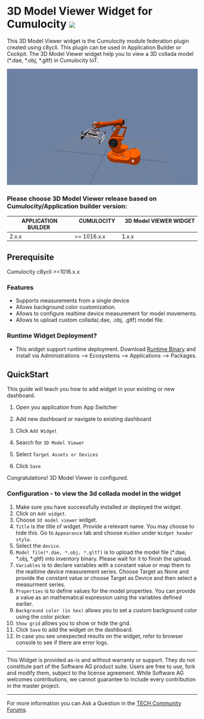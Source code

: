 # 3D Model Viewer Widget for Cumulocity [<img width="35" src="https://user-images.githubusercontent.com/32765455/211497905-561e9197-18b9-43d5-a023-071d3635f4eb.png"/>](https://github.com/SoftwareAG/cumulocity-3d-model-viewer-widget-plugin/releases/download/1.0.1/sag-ps-pkg-c8y-3d-model-viewer-widget-1.0.1.zip)

This 3D Model Viewer widget is the Cumulocity module federation plugin created using c8ycli. This plugin can be used in Application Builder or Cockpit.
The 3D Model Viewer widget help you to view a 3D collada model (*.dae, *.obj, *.gltf) in Cumulocity IoT.


![Image](assets/img-preview.png)

### Please choose 3D Model Viewer release based on Cumulocity/Application builder version:

| APPLICATION BUILDER&nbsp;  |&nbsp;  CUMULOCITY &nbsp;  |&nbsp;  3D Model VIEWER WIDGET &nbsp; |
|---------------------|-------------|------------------------|
| 2.x.x  | >= 1016.x.x | 1.x.x                  | 


## Prerequisite
   Cumulocity c8ycli >=1016.x.x
   
### Features
* Supports measurements from a single device
* Allows background color customization.
* Allows to configure realtime device measurement for model movements.
* Allows to upload custom collada(.dae, .obj, .gltf) model file.


### Runtime Widget Deployment?

* This widget support runtime deployment. Download [Runtime Binary](https://github.com/SoftwareAG/cumulocity-3d-model-viewer-widget-plugin/releases/download/1.0.1/sag-ps-pkg-c8y-3d-model-viewer-widget-1.0.1.zip) and install via Administrations --> Ecosystems --> Applications --> Packages.


## QuickStart
This guide will teach you how to add widget in your existing or new dashboard.

1. Open you application from App Switcher

2. Add new dashboard or navigate to existing dashboard

3. Click `Add Widget`

4. Search for `3D Model Viewer`

5. Select `Target Assets or Devices`

7. Click `Save`

Congratulations! 3D Model Viewer is configured.

### Configuration - to view the 3d collada model in the widget
1. Make sure you have successfully installed or deployed the widget.
2. Click on `Add widget`.
3. Choose `3d model viewer` widget.
4. `Title` is the title of widget. Provide a relevant name. You may choose to hide this. Go to `Appearance` tab and choose `Hidden` under `Widget header style`.
5. Select the `device`.
6. `Model file(*.dae, *.obj, *.gltf)` is to upload the model file (*.dae, *.obj, *.gltf) into inventory binary. Please wait for it to finish the upload.
7. `Variables` is to declare variables with a constant value or map them to the realtime device measurement series. Choose Target as None and provide the constant value or choose Target as Device and then select a measurment series.
8. `Properties` is to define values for the model properties. You can provide a value as an mathematical expression using the variables defined earlier.
9. `Background color (in hex)` allows you to set a custom background color using the color picker.
10. `Show grid` allows you to show or hide the grid.
11. Click `Save` to add the widget on the dashboard.
12. In case you see unexpected results on the widget, refer to browser console to see if there are error logs.


------------------------------

This Widget is provided as-is and without warranty or support. They do not constitute part of the Software AG product suite. Users are free to use, fork and modify them, subject to the license agreement. While Software AG welcomes contributions, we cannot guarantee to include every contribution in the master project.
_____________________
For more information you can Ask a Question in the [TECH Community Forums](https://tech.forums.softwareag.com/tag/Cumulocity-IoT).
